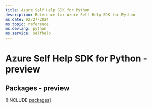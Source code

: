 ```yaml
---
title: Azure Self Help SDK for Python
description: Reference for Azure Self Help SDK for Python
ms.date: 02/27/2024
ms.topic: reference
ms.devlang: python
ms.service: selfhelp
---
```

# Azure Self Help SDK for Python - preview
## Packages - preview
[!INCLUDE [packages](self-help-index.md)]